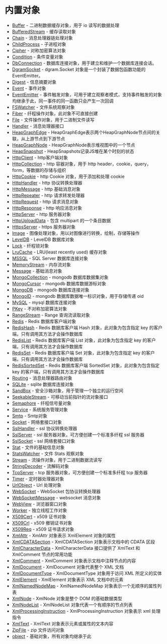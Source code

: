 # 内置对象
* [Buffer](ifs/Buffer.md) - 二进制数据缓存对象，用于 io 读写的数据处理
* [BufferedStream](ifs/BufferedStream.md) - 缓存读取对象
* [Chain](ifs/Chain.md) - 消息处理器链处理对象
* [ChildProcess](ifs/ChildProcess.md) - 子进程对象
* [Cipher](ifs/Cipher.md) - 对称加密算法对象
* [Condition](ifs/Condition.md) - 条件变量对象
* [DbConnection](ifs/DbConnection.md) - 数据库连接对象，用于建立和维护一个数据库连接会话。
* [DgramSocket](ifs/DgramSocket.md) - dgram.Socket 对象是一个封装了数据包函数功能的 EventEmitter。
* [Digest](ifs/Digest.md) - 信息摘要对象
* [Event](ifs/Event.md) - 事件对象
* [EventEmitter](ifs/EventEmitter.md) - 事件触发对象，可用于建立观察者模式，支持事件触发的对象均继承于此，同一事件的同一函数只会产生一次回调
* [FSWatcher](ifs/FSWatcher.md) - 文件系统观察对象
* [Fiber](ifs/Fiber.md) - 纤程操作对象，此对象不可直接创建
* [File](ifs/File.md) - 文件操作对象，用于二进制文件读写
* [Handler](ifs/Handler.md) - 消息处理器接口
* [HeapGraphEdge](ifs/HeapGraphEdge.md) - HeapGraphEdge表示两个HeapGraphNode节点间的关联，从上游节点到下游节点
* [HeapGraphNode](ifs/HeapGraphNode.md) - HeapGraphNode表示堆视图中的一个节点
* [HeapSnapshot](ifs/HeapSnapshot.md) - HeapSnapshots记录JS堆在某个时刻的状态
* [HttpClient](ifs/HttpClient.md) - http客户端对象
* [HttpCollection](ifs/HttpCollection.md) - http 容器对象，用于 http header，cookie，query，form，等数据的存储与组织
* [HttpCookie](ifs/HttpCookie.md) - http Cookie 对象，用于添加和处理 cookie
* [HttpHandler](ifs/HttpHandler.md) - http 协议转换处理器
* [HttpMessage](ifs/HttpMessage.md) - http 基础消息对象
* [HttpRepeater](ifs/HttpRepeater.md) - http 请求转发处理器
* [HttpRequest](ifs/HttpRequest.md) - http 请求消息对象
* [HttpResponse](ifs/HttpResponse.md) - http 响应消息对象
* [HttpServer](ifs/HttpServer.md) - http 服务器对象
* [HttpUploadData](ifs/HttpUploadData.md) - 包含 multipart 的一个条目数据
* [HttpsServer](ifs/HttpsServer.md) - https 服务器对象
* [Image](ifs/Image.md) - 图像处理对象，用以对图像进行转换，绘制，存储等操作
* [LevelDB](ifs/LevelDB.md) - LevelDB 数据库对象
* [Lock](ifs/Lock.md) - 纤程锁对象
* [LruCache](ifs/LruCache.md) - LRU(least recently used) 缓存对象
* [MSSQL](ifs/MSSQL.md) - SQL Server 数据库连接对象
* [MemoryStream](ifs/MemoryStream.md) - 内存流对象
* [Message](ifs/Message.md) - 基础消息对象
* [MongoCollection](ifs/MongoCollection.md) - mongodb 数据库数据集对象
* [MongoCursor](ifs/MongoCursor.md) - mongodb 数据库数据游标对象
* [MongoDB](ifs/MongoDB.md) - mongodb 数据库连接对象
* [MongoID](ifs/MongoID.md) - mongodb 数据库数据唯一标识对象，用于存储传递 oid
* [MySQL](ifs/MySQL.md) - mysql 数据库连接对象
* [PKey](ifs/PKey.md) - 不对称加密算法对象
* [RangeStream](ifs/RangeStream.md) - Range 查询流读取对象
* [Redis](ifs/Redis.md) - Redis 数据库客户端对象
* [RedisHash](ifs/RedisHash.md) - Redis 数据库客户端 Hash 对象，此对象为包含指定 key 的客户端，只有调用其方法才会操作数据库
* [RedisList](ifs/RedisList.md) - Redis 数据库客户端 List 对象，此对象为包含指定 key 的客户端，只有调用其方法才会操作数据库
* [RedisSet](ifs/RedisSet.md) - Redis 数据库客户端 Set 对象，此对象为包含指定 key 的客户端，只有调用其方法才会操作数据库
* [RedisSortedSet](ifs/RedisSortedSet.md) - Redis 数据库客户端 SortedSet 对象，此对象为包含指定 key 的客户端，只有调用其方法才会操作数据库
* [Routing](ifs/Routing.md) - 消息处理器路由对象
* [SQLite](ifs/SQLite.md) - sqlite 数据库连接对象
* [SandBox](ifs/SandBox.md) - 安全沙箱对象，用于管理一个独立的运行空间
* [SeekableStream](ifs/SeekableStream.md) - 可移动当前指针的流对象接口
* [Semaphore](ifs/Semaphore.md) - 纤程信号量对象
* [Service](ifs/Service.md) - 系统服务管理对象
* [Smtp](ifs/Smtp.md) - Smtp对象
* [Socket](ifs/Socket.md) - 网络套接口对象
* [SslHandler](ifs/SslHandler.md) - ssl 协议转换处理器
* [SslServer](ifs/SslServer.md) - ssl 服务器对象，可方便创建一个标准多纤程 ssl 服务器
* [SslSocket](ifs/SslSocket.md) - ssl 网络套接口对象
* [Stat](ifs/Stat.md) - 文件的基础信息对象
* [StatsWatcher](ifs/StatsWatcher.md) - 文件 Stats 观察对象
* [Stream](ifs/Stream.md) - 流操作对象，用于二进制数据流读写
* [StringDecoder](ifs/StringDecoder.md) - 流解码对象
* [TcpServer](ifs/TcpServer.md) - tcp 服务器对象，可方便创建一个标准多纤程 tcp 服务器
* [Timer](ifs/Timer.md) - 定时器处理器对象
* [UrlObject](ifs/UrlObject.md) - Url 处理对象
* [WebSocket](ifs/WebSocket.md) - WebSocket 包协议转换处理器
* [WebSocketMessage](ifs/WebSocketMessage.md) - websocket 消息对象
* [WebView](ifs/WebView.md) - 浏览器窗口对象
* [Worker](ifs/Worker.md) - 独立线程工作对象
* [X509Cert](ifs/X509Cert.md) - x509 证书对象
* [X509Crl](ifs/X509Crl.md) - x509 撤销证书对象
* [X509Req](ifs/X509Req.md) - x509 证书请求对象
* [XmlAttr](ifs/XmlAttr.md) - XmlAttr 对象表示 XmlElement 对象的属性
* [XmlCDATASection](ifs/XmlCDATASection.md) - XmlCDATASection 对象表示文档中的 CDATA 区段
* [XmlCharacterData](ifs/XmlCharacterData.md) - XmlCharacterData 接口提供了 XmlText 和 XmlComment 节点的常用功能
* [XmlComment](ifs/XmlComment.md) - XmlComment 对象表示文档中注释节点的内容
* [XmlDocument](ifs/XmlDocument.md) - XmlDocument 对象代表整个 XML 文档
* [XmlDocumentType](ifs/XmlDocumentType.md) - XmlDocumentType 对象用于访问 XML 所定义的实体
* [XmlElement](ifs/XmlElement.md) - XmlElement 对象表示 XML 文档中的元素
* [XmlNamedNodeMap](ifs/XmlNamedNodeMap.md) - XmlNamedNodeMap 对象表示一个无顺序的属性列表
* [XmlNode](ifs/XmlNode.md) - XmlNode 对象是整个 DOM 的基础数据类型
* [XmlNodeList](ifs/XmlNodeList.md) - XmlNodeList 对象代表一个有顺序的节点列表
* [XmlProcessingInstruction](ifs/XmlProcessingInstruction.md) - XmlProcessingInstruction 对象表示 xml 处理指令
* [XmlText](ifs/XmlText.md) - XmlText 对象表示元素或属性的文本内容
* [ZipFile](ifs/ZipFile.md) - zip 文件访问对象
* [object](ifs/object.md) - 基础对象，所有对象均继承于此
